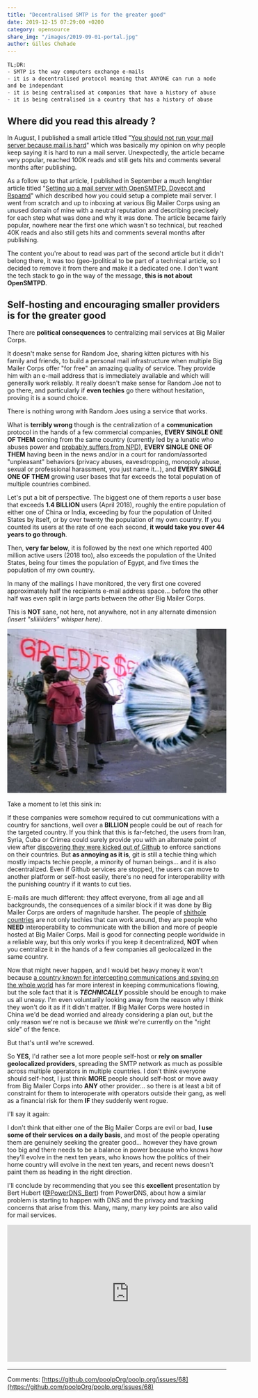 ```yaml
---
title: "Decentralised SMTP is for the greater good"
date: 2019-12-15 07:29:00 +0200
category: opensource
share_img: "/images/2019-09-01-portal.jpg"
author: Gilles Chehade
---
```


    TL;DR:
    - SMTP is the way computers exchange e-mails
    - it is a decentralised protocol meaning that ANYONE can run a node and be independant
    - it is being centralised at companies that have a history of abuse
    - it is being centralised in a country that has a history of abuse


Where did you read this already ?
--
In August,
I published a small article titled "[You should not run your mail server because mail is hard](https://poolp.org/posts/2019-08-30/you-should-not-run-your-mail-server-because-mail-is-hard/)" which was basically my opinion on why people keep saying it is hard to run a mail server.
Unexpectedly,
the article became very popular,
reached 100K reads and still gets hits and comments several months after publishing.

As a follow up to that article,
I published in September a much lenghtier article titled "[Setting up a mail server with OpenSMTPD, Dovecot and Rspamd](https://poolp.org/posts/2019-09-14/setting-up-a-mail-server-with-opensmtpd-dovecot-and-rspamd/)" which described how you could setup a complete mail server.
I went from scratch and up to inboxing at various Big Mailer Corps using an unused domain of mine with a neutral reputation and describing precisely for each step what was done and why it was done.
The article became fairly popular,
nowhere near the first one which wasn't so technical,
but reached 40K reads and also still gets hits and comments several months after publishing.

The content you're about to read was part of the second article but it didn't belong there,
it was too (geo-)political to be part of a technical article,
so I decided to remove it from there and make it a dedicated one.
I don't want the tech stack to go in the way of the message, **this is not about OpenSMTPD**.


Self-hosting and encouraging smaller providers is for the greater good
---
There are **political consequences** to centralizing mail services at Big Mailer Corps.

It doesn't make sense for Random Joe,
sharing kitten pictures with his family and friends,
to build a personal mail infrastructure when multiple Big Mailer Corps offer "for free" an amazing quality of service.
They provide him with an e-mail address that is immediately available and which will generally work reliably.
It really doesn't make sense for Random Joe not to go there,
and particularly if **even techies** go there without hesitation,
proving it is a sound choice.

There is nothing wrong with Random Joes using a service that works.

What is **terribly wrong** though is the centralization of a **communication** protocol in the hands of a few commercial companies,
**EVERY SINGLE ONE OF THEM** coming from the same country (currently led by a lunatic who abuses power and [probably suffers from NPD](https://psychcentral.com/blog/the-psychology-of-donald-trump-how-he-speaks/)),
**EVERY SINGLE ONE OF THEM** having been in the news and/or in a court for random/assorted "unpleasant" behaviors
(privacy abuses, eavesdropping, monopoly abuse, sexual or professional harassment, you just name it...),
and **EVERY SINGLE ONE OF THEM** growing user bases that far exceeds the total population of multiple countries combined.

Let's put a bit of perspective.
The biggest one of them reports a user base that exceeds **1.4 BILLION** users (April 2018),
roughly the entire population of either one of China or India,
exceeding by four the population of United States by itself,
or by over twenty the population of my own country.
If you counted its users at the rate of one each second,
**it would take you over 44 years to go through**.

Then,
**very far below**,
it is followed by the next one which reported 400 million active users (2018 too),
also exceeds the population of the United States,
being four times the population of Egypt,
and five times the population of my own country.

In many of the mailings I have monitored,
the very first one covered approximately half the recipients e-mail address space...
before the other half was even split in large parts between the _other_ Big Mailer Corps.

This is **NOT** sane, not here, not anywhere, not in any alternate dimension _(insert "sliiiiiiders" whisper here)_.

<center>
<img src="/images/2019-09-01-portal.jpg">
</center>

Take a moment to let this sink in:

If these companies were somehow required to cut communications with a country for sanctions,
well over a **BILLION** people could be out of reach for the targeted country.
If you think that this is far-fetched,
the users from Iran, Syria, Cuba or Crimea could surely provide you with an alternate point of view after
[discovering they were kicked out of Github](https://techcrunch.com/2019/07/29/github-ban-sanctioned-countries/) to enforce sanctions on their countries.
But **as annoying as it is**,
git is still a techie thing which mostly impacts techie people,
a minority of human beings...
and it is also decentralized.
Even if Github services are stopped,
the users can move to another platform or self-host easily,
there's no need for interoperability with the punishing country if it wants to cut ties.

E-mails are much different:
they affect everyone,
from all age and all backgrounds,
the consequences of a similar block if it was done by Big Mailer Corps are orders of magnitude harsher.
The people of [shithole countries](https://www.washingtonpost.com/politics/trump-attacks-protections-for-immigrants-from-shithole-countries-in-oval-office-meeting/2018/01/11/bfc0725c-f711-11e7-91af-31ac729add94_story.html) are not only techies that can work around,
they are people who **NEED** interoperability to communicate with the billion and more of people hosted at Big Mailer Corps.
Mail is good for connecting people worldwide in a reliable way,
but this only works if you keep it decentralized,
**NOT** when you centralize it in the hands of a few companies all geolocalized in the same country.

Now that might never happen,
and I would bet heavy money it won't because
[a country known for intercepting communications and spying on the whole world](https://en.wikipedia.org/wiki/PRISM_(surveillance_program))
has far more interest in keeping communications flowing,
but the sole fact that it is **_TECHNICALLY_** possible should be enough to make us all uneasy.
I'm even voluntarily looking away from the reason why I think they won't do it as if it didn't matter.
If Big Mailer Corps were hosted in China we'd be dead worried and already considering a plan out,
but the only reason we're not is because we _think_ we're currently on the "right side" of the fence.

But that's until we're screwed.

So **YES**, I'd rather see a lot more people self-host or **rely on smaller geolocalized providers**,
spreading the SMTP network as much as possible across multiple operators in multiple countries.
I don't think everyone should self-host,
I just think **MORE** people should self-host or move away from Big Mailer Corps into **ANY** other provider...
so there is at least a bit of constraint for them to interoperate with operators outside their gang,
as well as a financial risk for them **IF** they suddenly went rogue.

I'll say it again:

I don't think that either one of the Big Mailer Corps are evil or bad,
**I use some of their services on a daily basis**,
and most of the people operating them are genuinely seeking the greater good...
however they have grown too big and there needs to be a balance in power because who knows how they'll evolve in the next ten years,
who knows how the politics of their home country will evolve in the next ten years,
and recent news doesn't paint them as heading in the right direction.

I'll conclude by recommending that you see this **excellent** presentation by Bert Hubert ([@PowerDNS_Bert](https://twitter.com/PowerDNS_Bert)) from PowerDNS,
about how a similar problem is starting to happen with DNS and the privacy and tracking concerns that arise from this.
Many, many, many key points are also valid for mail services.

<center>
<iframe width="560" height="315" src="https://www.youtube.com/embed/pjin3nv8jAo" frameborder="0" allow="accelerometer; autoplay; encrypted-media; gyroscope; picture-in-picture" allowfullscreen></iframe>
</center>



---- 
Comments: [https://github.com/poolpOrg/poolp.org/issues/68](https://github.com/poolpOrg/poolp.org/issues/68)
